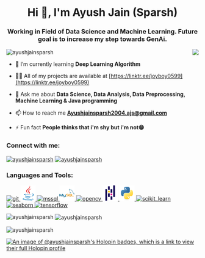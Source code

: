<h1 align="center">Hi 👋, I'm Ayush Jain (Sparsh)</h1>
<h3 align="center">Working in Field of Data Science and Machine Learning. Future goal is to increase my step towards GenAi.</h3>


<img align="right" height="170" src="https://i.pinimg.com/originals/9a/87/ed/9a87ed52cdfe3231b09e2b015b4a9055.gif"  />

<p align="left"> <img src="https://komarev.com/ghpvc/?username=ayushjainsparsh&label=Profile%20views&color=0e75b6&style=flat" alt="ayushjainsparsh" /> </p>

- 🌱 I’m currently learning **Deep Learning Algorithm**

- 👨‍💻 All of my projects are available at [https://linktr.ee/joyboy0599](https://linktr.ee/joyboy0599)

- 💬 Ask me about **Data Science, Data Analysis, Data Preprocessing, Machine Learning & Java programming**

- 📫 How to reach me **Ayushjainsparsh2004.ajs@gmail.com**

- ⚡ Fun fact **People thinks that i'm shy but i'm not😁**

<h3 align="left">Connect with me:</h3>
<p align="left">
<a href="https://linkedin.com/in/ayushjainsparsh" target="blank"><img align="center" src="https://raw.githubusercontent.com/rahuldkjain/github-profile-readme-generator/master/src/images/icons/Social/linked-in-alt.svg" alt="ayushjainsparsh" height="30" width="40" /></a>
<a href="https://instagram.com/ayush_jain_sparsh" target="blank"><img align="center" src="https://raw.githubusercontent.com/rahuldkjain/github-profile-readme-generator/master/src/images/icons/Social/instagram.svg" alt="ayushjainsparsh" height="30" width="40" /></a>
</p>

<h3 align="left">Languages and Tools:</h3>
<p align="left"> <a href="https://git-scm.com/" target="_blank" rel="noreferrer"> <img src="https://www.vectorlogo.zone/logos/git-scm/git-scm-icon.svg" alt="git" width="40" height="40"/> </a> <a href="https://www.java.com" target="_blank" rel="noreferrer"> <img src="https://raw.githubusercontent.com/devicons/devicon/master/icons/java/java-original.svg" alt="java" width="40" height="40"/> </a> <a href="https://www.microsoft.com/en-us/sql-server" target="_blank" rel="noreferrer"> <img src="https://www.svgrepo.com/show/303229/microsoft-sql-server-logo.svg" alt="mssql" width="40" height="40"/> </a> <a href="https://www.mysql.com/" target="_blank" rel="noreferrer"> <img src="https://raw.githubusercontent.com/devicons/devicon/master/icons/mysql/mysql-original-wordmark.svg" alt="mysql" width="40" height="40"/> </a> <a href="https://opencv.org/" target="_blank" rel="noreferrer"> <img src="https://www.vectorlogo.zone/logos/opencv/opencv-icon.svg" alt="opencv" width="40" height="40"/> </a> <a href="https://pandas.pydata.org/" target="_blank" rel="noreferrer"> <img src="https://raw.githubusercontent.com/devicons/devicon/2ae2a900d2f041da66e950e4d48052658d850630/icons/pandas/pandas-original.svg" alt="pandas" width="40" height="40"/> </a> <a href="https://www.python.org" target="_blank" rel="noreferrer"> <img src="https://raw.githubusercontent.com/devicons/devicon/master/icons/python/python-original.svg" alt="python" width="40" height="40"/> </a> <a href="https://scikit-learn.org/" target="_blank" rel="noreferrer"> <img src="https://upload.wikimedia.org/wikipedia/commons/0/05/Scikit_learn_logo_small.svg" alt="scikit_learn" width="40" height="40"/> </a> <a href="https://seaborn.pydata.org/" target="_blank" rel="noreferrer"> <img src="https://seaborn.pydata.org/_images/logo-mark-lightbg.svg" alt="seaborn" width="40" height="40"/> </a> <a href="https://www.tensorflow.org" target="_blank" rel="noreferrer"> <img src="https://www.vectorlogo.zone/logos/tensorflow/tensorflow-icon.svg" alt="tensorflow" width="40" height="40"/> </a> </p>

<p><img align="left" src="https://github-readme-stats.vercel.app/api/top-langs?username=ayushjainsparsh&show_icons=true&locale=en&layout=compact" alt="ayushjainsparsh" /></p>

<p>&nbsp;<img align="center" src="https://github-readme-stats.vercel.app/api?username=ayushjainsparsh&show_icons=true&locale=en" alt="ayushjainsparsh" /></p>

<p><img align="center" src="https://github-readme-streak-stats.herokuapp.com/?user=ayushjainsparsh&" alt="ayushjainsparsh" /></p>

[![An image of @ayushjainsparsh's Holopin badges, which is a link to view their full Holopin profile](https://holopin.me/ayushjainsparsh)](https://holopin.io/@ayushjainsparsh)
